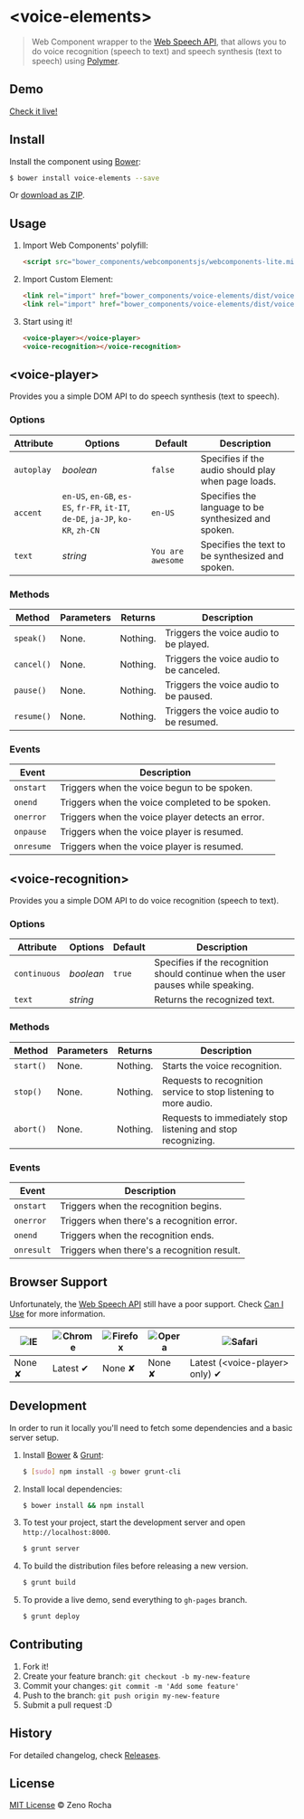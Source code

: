 # &lt;voice-elements&gt;

> Web Component wrapper to the [Web Speech API](https://dvcs.w3.org/hg/speech-api/raw-file/tip/speechapi.html), that allows you to do voice recognition (speech to text) and speech synthesis (text to speech) using [Polymer](http://www.polymer-project.org/).

## Demo

[Check it live!](http://zenorocha.github.io/voice-elements)

## Install

Install the component using [Bower](http://bower.io/):

```sh
$ bower install voice-elements --save
```

Or [download as ZIP](https://github.com/zenorocha/voice-elements/archive/gh-pages.zip).

## Usage

1. Import Web Components' polyfill:

    ```html
    <script src="bower_components/webcomponentsjs/webcomponents-lite.min.js"></script>
    ```

2. Import Custom Element:

    ```html
    <link rel="import" href="bower_components/voice-elements/dist/voice-player.html">
    <link rel="import" href="bower_components/voice-elements/dist/voice-recognition.html">
    ```

3. Start using it!

    ```html
    <voice-player></voice-player>
    <voice-recognition></voice-recognition>
    ```

## &lt;voice-player&gt;

Provides you a simple DOM API to do speech synthesis (text to speech).

### Options

Attribute  | Options        | Default             | Description
---        | ---         | ---                 | ---
`autoplay` | *boolean*   | `false`             | Specifies if the audio should play when page loads.
`accent`   | `en-US`, `en-GB`, `es-ES`, `fr-FR`, `it-IT`, `de-DE`, `ja-JP`, `ko-KR`, `zh-CN`    | `en-US`    | Specifies the language to be synthesized and spoken.
`text`     | *string*    | `You are awesome`   | Specifies the text to be synthesized and spoken.

### Methods

Method     | Parameters     | Returns            | Description
---        | ---            | ---                | ---
`speak()`  | None.          | Nothing.           | Triggers the voice audio to be played.
`cancel()` | None.          | Nothing.           | Triggers the voice audio to be canceled.
`pause()`  | None.          | Nothing.           | Triggers the voice audio to be paused.
`resume()` | None.          | Nothing.           | Triggers the voice audio to be resumed.

### Events

Event      | Description
---        | ---
`onstart`  | Triggers when the voice begun to be spoken.
`onend`    | Triggers when the voice completed to be spoken.
`onerror`  | Triggers when the voice player detects an error.
`onpause`  | Triggers when the voice player is resumed.
`onresume` | Triggers when the voice player is resumed.

## &lt;voice-recognition&gt;

Provides you a simple DOM API to do voice recognition (speech to text).

### Options

Attribute    | Options        | Default           | Description
---          | ---         | ---               | ---
`continuous` | *boolean*   | `true`           | Specifies if the recognition should continue when the user pauses while speaking.
`text`       | *string*    |                   | Returns the recognized text.

### Methods

Method    | Parameters     | Returns           | Description
---       | ---            | ---               | ---
`start()` | None.          | Nothing.          | Starts the voice recognition.
`stop()`  | None.          | Nothing.          | Requests to recognition service to stop listening to more audio.
`abort()` | None.          | Nothing.          | Requests to immediately stop listening and stop recognizing.

### Events

Event      | Description
---        | ---
`onstart`  | Triggers when the recognition begins.
`onerror`  | Triggers when there's a recognition error.
`onend`    | Triggers when the recognition ends.
`onresult` | Triggers when there's a recognition result.

## Browser Support

Unfortunately, the [Web Speech API](https://dvcs.w3.org/hg/speech-api/raw-file/tip/speechapi.html) still have a poor support. Check [Can I Use](http://caniuse.com/#feat=web-speech) for more information.

![IE](https://cloud.githubusercontent.com/assets/398893/3528325/20373e76-078e-11e4-8e3a-1cb86cf506f0.png) | ![Chrome](https://cloud.githubusercontent.com/assets/398893/3528328/23bc7bc4-078e-11e4-8752-ba2809bf5cce.png) | ![Firefox](https://cloud.githubusercontent.com/assets/398893/3528329/26283ab0-078e-11e4-84d4-db2cf1009953.png) | ![Opera](https://cloud.githubusercontent.com/assets/398893/3528330/27ec9fa8-078e-11e4-95cb-709fd11dac16.png) | ![Safari](https://cloud.githubusercontent.com/assets/398893/3528331/29df8618-078e-11e4-8e3e-ed8ac738693f.png)
--- | --- | --- | --- | --- |
None ✘ | Latest ✔ | None ✘ | None ✘ | Latest (&lt;voice-player&gt; only) ✔ |

## Development

In order to run it locally you'll need to fetch some dependencies and a basic server setup.

1. Install [Bower](http://bower.io/) & [Grunt](http://gruntjs.com/):

    ```sh
    $ [sudo] npm install -g bower grunt-cli
    ```

2. Install local dependencies:

    ```sh
    $ bower install && npm install
    ```

3. To test your project, start the development server and open `http://localhost:8000`.

    ```sh
    $ grunt server
    ```

4. To build the distribution files before releasing a new version.

    ```sh
    $ grunt build
    ```

5. To provide a live demo, send everything to `gh-pages` branch.

    ```sh
    $ grunt deploy
    ```

## Contributing

1. Fork it!
2. Create your feature branch: `git checkout -b my-new-feature`
3. Commit your changes: `git commit -m 'Add some feature'`
4. Push to the branch: `git push origin my-new-feature`
5. Submit a pull request :D

## History

For detailed changelog, check [Releases](https://github.com/zenorocha/voice-elements/releases).

## License

[MIT License](http://zenorocha.mit-license.org/) © Zeno Rocha
